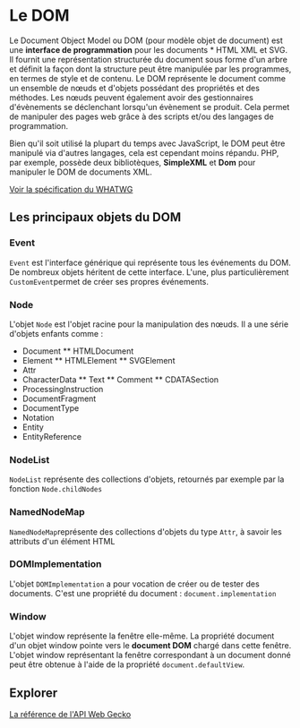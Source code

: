 # Le DOM

Le Document Object Model ou DOM (pour modèle objet de document) est une __interface de programmation__ pour les documents * HTML
XML et SVG. Il fournit une représentation structurée du document sous forme d'un arbre et définit la façon dont la structure peut être manipulée par les programmes, en termes de style et de contenu. Le DOM représente le document comme un ensemble de nœuds et d'objets possédant des propriétés et des méthodes. Les nœuds peuvent également avoir des gestionnaires d'évènements se déclenchant lorsqu'un évènement se produit. Cela permet de manipuler des pages web grâce à des scripts et/ou des langages de programmation.

Bien qu'il soit utilisé la plupart du temps avec JavaScript, le DOM peut être manipulé via d'autres langages, cela est cependant moins répandu. PHP, par exemple, possède deux bibliotèques, __SimpleXML__ et __Dom__ pour manipuler le DOM de documents XML.

[Voir la spécification du WHATWG](https://dom.spec.whatwg.org/)

## Les principaux objets du DOM

### Event

`Event` est l'interface générique qui représente tous les événements du DOM. De nombreux objets héritent de cette interface. L'une, plus particulièrement `CustomEvent`permet de créer ses propres événements.

### Node

L'objet `Node` est l'objet racine pour la manipulation des nœuds. Il a une série d'objets enfants comme :  

* Document
** HTMLDocument
* Element
** HTMLElement
** SVGElement
* Attr
* CharacterData
** Text
** Comment
** CDATASection
* ProcessingInstruction
* DocumentFragment
* DocumentType
* Notation
* Entity
* EntityReference

### NodeList

`NodeList` représente des collections d'objets, retournés par exemple par la fonction `Node.childNodes`

### NamedNodeMap

`NamedNodeMap`représente des collections d'objets du type `Attr`, à savoir les attributs d'un élément HTML

### DOMImplementation

L'objet `DOMImplementation` a pour vocation de créer ou de tester des documents. C'est une propriété du document : `document.implementation`


### Window

L'objet window représente la fenêtre elle-même. La propriété document d'un objet window pointe vers le __document DOM__ chargé dans cette fenêtre. L'objet window représentant la fenêtre correspondant à un document donné peut être obtenue à l'aide de la propriété `document.defaultView`.

## Explorer

[La référence de l'API Web Gecko](https://developer.mozilla.org/fr/docs/Web/API)





